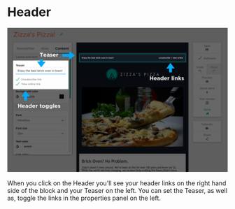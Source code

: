 # Header

![](images/Selection_469.png)

When you click on the Header you'll see your header links on the right hand side of the block and your Teaser on the left. You can set the 
Teaser, as well as, toggle the links in the properties panel on the left.
